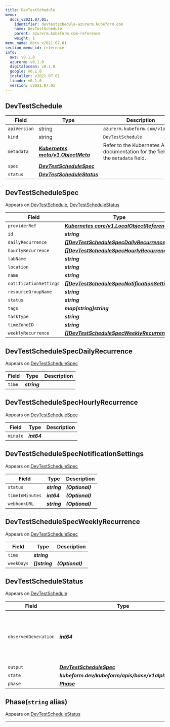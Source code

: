 ```yaml
---
title: DevTestSchedule
menu:
  docs_v2021.07.01:
    identifier: devtestschedule-azurerm.kubeform.com
    name: DevTestSchedule
    parent: azurerm.kubeform.com-reference
    weight: 1
menu_name: docs_v2021.07.01
section_menu_id: reference
info:
  aws: v0.1.0
  azurerm: v0.1.0
  digitalocean: v0.1.0
  google: v0.1.0
  installer: v2021.07.01
  linode: v0.1.0
  version: v2021.07.01
---
```


## DevTestSchedule
| Field | Type | Description |
| ------ | ----- | ----------- |
| `apiVersion` | string | `azurerm.kubeform.com/v1alpha1` |
|    `kind` | string | `DevTestSchedule` |
| `metadata` | ***[Kubernetes meta/v1.ObjectMeta](https://v1-18.docs.kubernetes.io/docs/reference/generated/kubernetes-api/v1.18/#objectmeta-v1-meta)***|Refer to the Kubernetes API documentation for the fields of the `metadata` field.|
| `spec` | ***[DevTestScheduleSpec](#devtestschedulespec)***||
| `status` | ***[DevTestScheduleStatus](#devtestschedulestatus)***||
## DevTestScheduleSpec

Appears on:[DevTestSchedule](#devtestschedule), [DevTestScheduleStatus](#devtestschedulestatus)

| Field | Type | Description |
| ------ | ----- | ----------- |
| `providerRef` | ***[Kubernetes core/v1.LocalObjectReference](https://v1-18.docs.kubernetes.io/docs/reference/generated/kubernetes-api/v1.18/#localobjectreference-v1-core)***||
| `id` | ***string***||
| `dailyRecurrence` | ***[[]DevTestScheduleSpecDailyRecurrence](#devtestschedulespecdailyrecurrence)***| ***(Optional)*** |
| `hourlyRecurrence` | ***[[]DevTestScheduleSpecHourlyRecurrence](#devtestschedulespechourlyrecurrence)***| ***(Optional)*** |
| `labName` | ***string***||
| `location` | ***string***||
| `name` | ***string***||
| `notificationSettings` | ***[[]DevTestScheduleSpecNotificationSettings](#devtestschedulespecnotificationsettings)***||
| `resourceGroupName` | ***string***||
| `status` | ***string***| ***(Optional)*** |
| `tags` | ***map[string]string***| ***(Optional)*** |
| `taskType` | ***string***||
| `timeZoneID` | ***string***||
| `weeklyRecurrence` | ***[[]DevTestScheduleSpecWeeklyRecurrence](#devtestschedulespecweeklyrecurrence)***| ***(Optional)*** |
## DevTestScheduleSpecDailyRecurrence

Appears on:[DevTestScheduleSpec](#devtestschedulespec)

| Field | Type | Description |
| ------ | ----- | ----------- |
| `time` | ***string***||
## DevTestScheduleSpecHourlyRecurrence

Appears on:[DevTestScheduleSpec](#devtestschedulespec)

| Field | Type | Description |
| ------ | ----- | ----------- |
| `minute` | ***int64***||
## DevTestScheduleSpecNotificationSettings

Appears on:[DevTestScheduleSpec](#devtestschedulespec)

| Field | Type | Description |
| ------ | ----- | ----------- |
| `status` | ***string***| ***(Optional)*** |
| `timeInMinutes` | ***int64***| ***(Optional)*** |
| `webhookURL` | ***string***| ***(Optional)*** |
## DevTestScheduleSpecWeeklyRecurrence

Appears on:[DevTestScheduleSpec](#devtestschedulespec)

| Field | Type | Description |
| ------ | ----- | ----------- |
| `time` | ***string***||
| `weekDays` | ***[]string***| ***(Optional)*** |
## DevTestScheduleStatus

Appears on:[DevTestSchedule](#devtestschedule)

| Field | Type | Description |
| ------ | ----- | ----------- |
| `observedGeneration` | ***int64***| ***(Optional)*** Resource generation, which is updated on mutation by the API Server.|
| `output` | ***[DevTestScheduleSpec](#devtestschedulespec)***| ***(Optional)*** |
| `state` | ***kubeform.dev/kubeform/apis/base/v1alpha1.State***| ***(Optional)*** |
| `phase` | ***[Phase](#phase)***| ***(Optional)*** |
## Phase(`string` alias)

Appears on:[DevTestScheduleStatus](#devtestschedulestatus)

---
